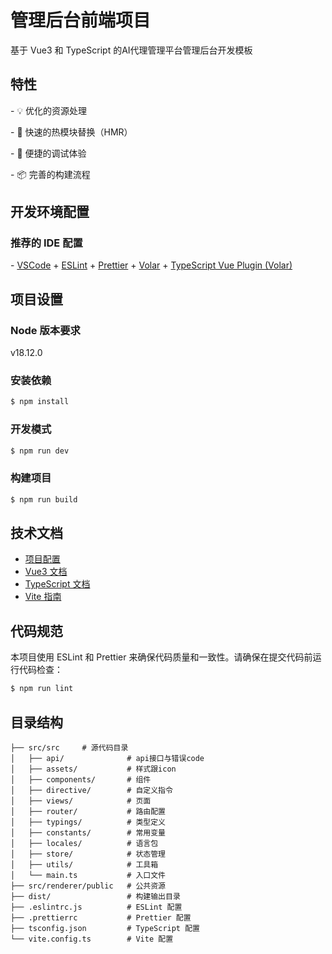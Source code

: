 # 管理后台前端项目

基于 Vue3 和 TypeScript 的AI代理管理平台管理后台开发模板

## 特性

\- 💡 优化的资源处理

\- 🚀 快速的热模块替换（HMR）

\- 🔌 便捷的调试体验

\- 📦 完善的构建流程

## 开发环境配置

### 推荐的 IDE 配置

\- [VSCode](https://code.visualstudio.com/) + [ESLint](https://marketplace.visualstudio.com/items?itemName=dbaeumer.vscode-eslint) + [Prettier](https://marketplace.visualstudio.com/items?itemName=esbenp.prettier-vscode) + [Volar](https://marketplace.visualstudio.com/items?itemName=Vue.volar) + [TypeScript Vue Plugin (Volar)](https://marketplace.visualstudio.com/items?itemName=Vue.vscode-typescript-vue-plugin)

## 项目设置

### Node 版本要求

v18.12.0

### 安装依赖

```bash
$ npm install
```

### 开发模式

```bash
$ npm run dev
```

### 构建项目

```bash
$ npm run build
```

## 技术文档

- [项目配置](https://cn.vitejs.dev/config/)
- [Vue3 文档](https://cn.vuejs.org/)
- [TypeScript 文档](https://www.typescriptlang.org/zh/)
- [Vite 指南](https://cn.vitejs.dev/guide/)

## 代码规范

本项目使用 ESLint 和 Prettier 来确保代码质量和一致性。请确保在提交代码前运行代码检查：

```bash
$ npm run lint
```

## 目录结构

```
├── src/src     # 源代码目录
│   ├── api/              # api接口与错误code
│   ├── assets/           # 样式跟icon
│   ├── components/       # 组件
│   ├── directive/        # 自定义指令
│   ├── views/            # 页面
│   ├── router/           # 路由配置
│   ├── typings/          # 类型定义
│   ├── constants/        # 常用变量
│   ├── locales/          # 语言包
│   ├── store/            # 状态管理
│   ├── utils/            # 工具箱
│   └── main.ts           # 入口文件
├── src/renderer/public   # 公共资源
├── dist/                 # 构建输出目录
├── .eslintrc.js          # ESLint 配置
├── .prettierrc           # Prettier 配置
├── tsconfig.json         # TypeScript 配置
└── vite.config.ts        # Vite 配置
```

